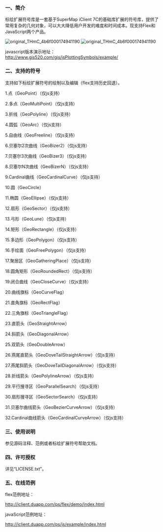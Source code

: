 ### 一、简介
标绘扩展符号库是一套基于SuperMap iClient 7C的基础库扩展的符号库，提供了常用复杂的几何对象，可以大大降低用户开发的难度和时间成本。现支持Flex和JavaScript两个产品。

![original_THmC_4b6f000174941190](images/flash.jpg)
![original_THmC_4b6f000174941190](images/js.png)

javascript版本演示地址：http://www.gis520.com/gis/jsPlottingSymbols/example/


### 二、支持的符号
支持如下标绘扩展符号的绘制以及编辑（flex支持历史回退）。

1.点（GeoPoint）（仅js支持）

2.多点（GeoMultiPoint）（仅js支持）

3.折线（GeoPolyline）（仅js支持）

4.圆弧（GeoArc）（仅js支持）

5.自由线（GeoFreeline）（仅js支持）

6.贝塞尔2次曲线（GeoBizer2）（仅js支持）

7.贝塞尔3次曲线（GeoBizer3）（仅js支持）

8.贝塞尔N次曲线（GeoBizerN）（仅js支持）

9.Cardinal曲线（GeoCardinalCurve）（仅js支持）

10.圆（GeoCircle）

11.椭圆（GeoEllipse）（仅js支持）

12.扇形（GeoSector）（仅js支持）

13.弓形（GeoLune）（仅js支持）

14.矩形（GeoRectangle）（仅js支持）

15.多边形（GeoPolygon）（仅js支持）

16.手绘面（GeoFreePolygon）（仅js支持）

17.聚居区（GeoGatheringPlace）（仅js支持）

18.圆角矩形（GeoRoundedRect）（仅js支持）

19.闭合曲线（GeoCloseCurve）（仅js支持）

20.曲线旗标（GeoCurveFlag）

21.直角旗标（GeoRectFlag）

22.三角旗标（GeoTriangleFlag）

23.直箭头（GeoStraightArrow）

24.斜箭头（GeoDiagonalArrow）

25.双箭头（GeoDoubleArrow）

26.燕尾直箭头（GeoDoveTailStraightArrow）（仅js支持）

27.燕尾斜箭头（GeoDoveTailDiagonalArrow）（仅js支持）

28.折线箭头（GeoPolylineArrow）（仅js支持）

29.平行搜寻区（GeoParallelSearch）（仅js支持）

30.扇形搜寻区（GeoSectorSearch）（仅js支持）

31.贝塞尔曲线箭头（GeoBezierCurveArrow）（仅js支持）

32.Cardinal曲线箭头（GeoCardinalCurveArrow）（仅js支持）

### 三、使用说明

参见源码注释、范例或者标绘扩展符号帮助文档。

### 四、许可授权

详见“LICENSE.txt”。

### 五、在线范例

flex范例地址：

http://iclient.duapp.com/ps/flex/demo/index.html 

javaScript范例地址：

http://iclient.duapp.com/ps/js/example/index.html 
